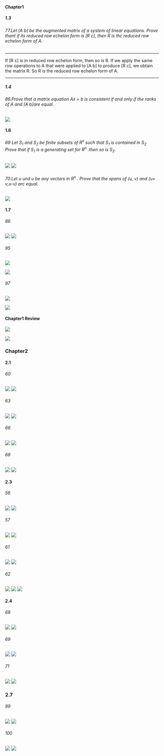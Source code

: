 #### Chapter1
##### 1.3

###### 77.Let [A b] be the augmented matrix of a system of linear equations. Prove thant if its reduced row echelon form is [R c], then R is thc reduced row echelon form of A.

---
If [R c] is in reduced row echelon form, then so is R. If we apply the same row operations to A that were applied to [A b] to produce [R c], we obtain the matrix R. So R is the reduced row echelon form of A.

---

##### 1.4

###### 86.Prove that a matrix equation Ax = b is consistent if and only if the ranks of A and [A b]are equal.

![](./Images/71.png)


#### 1.6

###### 69 Let $S_1$ and $S_2$ be finite subsets of $R^n$ such that $S_1$ is contained in $S_2$ Prove that if $S_1$ is a generating set for $R^n$ .then so is $S_2$.

![](./Images/72.png)
![](./Images/73.png)

###### 70.Let u und u be any vectors in $R^n$ . Prove that the spans of (u, v) and (u+ v,u-v) arc equal.
![](./Images/74.png)

#### 1.7

###### 86
![](./Images/75.png)
![](./Images/76.png)


###### 95
![](./Images/77.png)

![](./Images/78.png)


###### 97
![](./Images/79.png)

![](./Images/80.png)

#### Chapter1 Review
![](./Images/81.png)

![](./Images/82.png)

### Chapter2

#### 2.1

###### 60
![](./Images/83.png)
![](./Images/84.png)

###### 63
![](./Images/85.png)
![](./Images/86.png)

###### 66
![](./Images/87.png)
![](./Images/88.png)

###### 68
![](./Images/89.png)
![](./Images/90.png)


#### 2.3

###### 56
![](./Images/91.png)
![](./Images/92.png)


###### 57
![](./Images/93.png)
![](./Images/94.png)

###### 61
![](./Images/95.png)
![](./Images/96.png)

###### 62
![](./Images/97.png)
![](./Images/98.png)
![](./Images/99.png)



#### 2.4

###### 68
![](./Images/100.png)
![](./Images/101.png)

###### 69
![](./Images/102.png)
![](./Images/103.png)


###### 71
![](./Images/104.png)
![](./Images/105.png)


### 2.7


###### 99
![](./Images/106.png)
![](./Images/107.png)

###### 100
![](./Images/108.png)
![](./Images/109.png)


